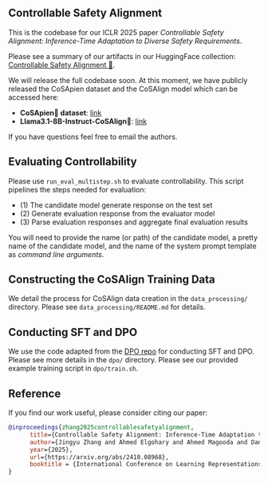 ## Controllable Safety Alignment
This is the codebase for our ICLR 2025 paper *Controllable Safety Alignment: Inference-Time Adaptation to Diverse Safety Requirements*.

Please see a summary of our artifacts in our HuggingFace collection: [Controllable Safety Alignment 🤗](https://huggingface.co/collections/jackzhang/controllable-safety-alignment-677850d9175e7d2615404504).

We will release the full codebase soon. At this moment, we have publicly released the CoSApien dataset and the CoSAlign model which can be accessed here:

- **CoSApien👥 dataset**: [link](https://huggingface.co/datasets/jackzhang/CoSApien)
- **Llama3.1-8B-Instruct-CoSAlign**🤖: [link](https://huggingface.co/jackzhang/Llama3.1-8B-Instruct-CoSAlign)

If you have questions feel free to email the authors.

## Evaluating Controllability

Please use `run_eval_multistep.sh` to evaluate controllability. This script pipelines the steps needed for evaluation: 

- (1) The candidate model generate response on the test set
- (2) Generate evaluation response from the evaluator model
- (3) Parse evaluation responses and aggregate final evaluation results

You will need to provide the name (or path) of the candidate model, a pretty name of the candidate model, and the name of the system prompt template as *command line arguments*.

## Constructing the CoSAlign Training Data

We detail the process for CoSAlign data creation in the `data_processing/` directory. Please see `data_processing/README.md` for details.

## Conducting SFT and DPO

We use the code adapted from the [DPO repo](https://github.com/eric-mitchell/direct-preference-optimization/) for conducting SFT and DPO. Please see more details in the `dpo/` directory. Please see our provided example training script in `dpo/train.sh`.

## Reference
If you find our work useful, please consider citing our paper:
```bibtex
@inproceedings{zhang2025controllablesafetyalignment,
      title={Controllable Safety Alignment: Inference-Time Adaptation to Diverse Safety Requirements}, 
      author={Jingyu Zhang and Ahmed Elgohary and Ahmed Magooda and Daniel Khashabi and Benjamin Van Durme},
      year={2025},
      url={https://arxiv.org/abs/2410.08968},
      booktitle = {International Conference on Learning Representations (ICLR)}
}
```
